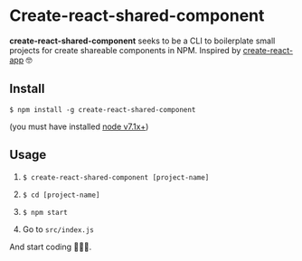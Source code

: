 # Create-react-shared-component

**create-react-shared-component** seeks to be a CLI to boilerplate small projects for create shareable components in NPM. 
Inspired by [create-react-app](https://github.com/facebook/create-react-app) 🤓

## Install

`$ npm install -g create-react-shared-component`

(you must have installed [node v7.1x+](https://nodejs.org/))

## Usage 
1. `$ create-react-shared-component [project-name]`

2. `$ cd [project-name]`

3. `$ npm start`

4. Go to `src/index.js`

And start coding 👨🏻‍💻.
